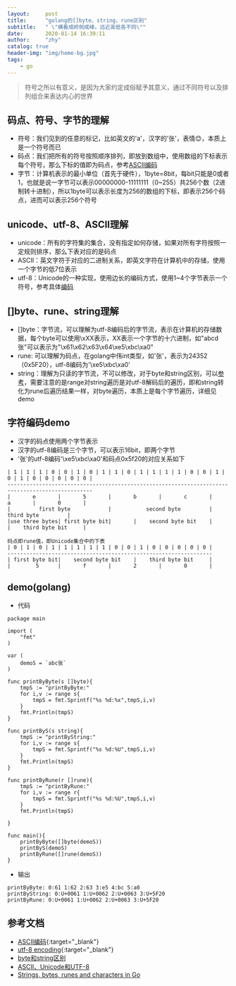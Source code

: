 ```yaml
---
layout:     post
title:      "golang的[]byte、string、rune区别"
subtitle:   " \"横看成岭侧成峰，远近高低各不同\""
date:       2020-01-14 16:39:11
author:     "zhy"
catalog: true
header-img: "img/home-bg.jpg"
tags:
    - go
---
```


> 符号之所以有意义，是因为大家约定成俗赋予其意义，通过不同符号以及排列组合来表达内心的世界

## 码点、符号、字节的理解
* 符号：我们见到的任意的标记，比如英文的'a'，汉字的'张'，表情😊，本质上是一个符号而已
* 码点：我们把所有的符号按照顺序排列，即放到数组中，使用数组的下标表示每个符号，那么下标的值即为码点，参考[ASCII编码](https://zh.wikipedia.org/zh-hans/ASCII)
* 字节：计算机表示的最小单位（首先于硬件），1byte=8bit，每bit只能是0或者1，也就是说一字节可以表示00000000-11111111（0~255）共256个数（2进制转十进制），所以1byte可以表示长度为256的数组的下标，即表示256个码点，进而可以表示256个符号

## unicode、utf-8、ASCII理解
* unicode：所有的字符集的集合，没有指定如何存储，如果对所有字符按照一定规则排序，那么下表对应的是码点
* ASCII：英文字符于对应的二进制关系，即英文字符在计算机中的存储，使用一个字节的低7位表示
* utf-8：Unicode的一种实现，使用边长的编码方式，使用1~4个字节表示一个符号，参考具体[编码](https://en.wikipedia.org/wiki/UTF-8)

## []byte、rune、string理解
* []byte：字节流，可以理解为utf-8编码后的字节流，表示在计算机的存储数据，每个byte可以使用\xXX表示，XX表示一个字节的十六进制，如"abcd张"可以表示为"\x61\x62\x63\x64\xe5\xbc\xa0"
* rune: 可以理解为码点，在golang中伟int类型，如'张'，表示为24352（0x5F20），utf-8编码为'\xe5\xbc\xa0'
* string：理解为只读的字节流，不可以修改，对于byte和string区别，可以[参考](https://syslog.ravelin.com/byte-vs-string-in-go-d645b67ca7ff)，需要注意的是range对string遍历是对utf-8解码后的遍历，即和string转化为rune后遍历结果一样，对byte遍历，本质上是每个字节遍历，详细见demo

## 字符编码demo
* 汉字的码点使用两个字节表示
* 汉字的utf-8编码是三个字节，可以表示16bit，即两个字节
* '张'的utf-8编码'\xe5\xbc\xa0'和码点0x5f20的对应关系如下

```
| 1 | 1 | 1 | 0 | 0 | 1 | 0 | 1 | 1 | 0 | 1 | 1 | 1 | 1 | 0 | 0 | 1 | 0 | 1 | 0 | 0 | 0 | 0 | 0 |
-------------------------------------------------------------------------------------------------
|       e       |       5       |       b       |       c       |       a       |       0       |     
|         first byte            |           second byte         |            third byte         |
|use three bytes| first byte bit|       |    second byte bit    |       |    third byte bit     |

码点即rune值，即Unicode集合中的下表
| 0 | 1 | 0 | 1 | 1 | 1 | 1 | 1 | 0 | 0 | 1 | 0 | 0 | 0 | 0 | 0 |
-----------------------------------------------------------------
| first byte bit|    second byte bit    |    third byte bit     |
|        5      |       f       |       2       |       0       |
```

## demo(golang)
* 代码

```
package main

import (
    "fmt"
)

var (
    demoS = `abc张`
)

func printByByte(s []byte){
    tmpS := "printByByte:"
    for i,v := range s{
        tmpS = fmt.Sprintf("%s %d:%x",tmpS,i,v)
    }
    fmt.Println(tmpS)
}

func printByS(s string){
    tmpS := "printByString:"
    for i,v := range s{
        tmpS = fmt.Sprintf("%s %d:%U",tmpS,i,v)
    }
    fmt.Println(tmpS)
}

func printByRune(r []rune){
    tmpS := "printByRune:"
    for i,v := range r{
        tmpS = fmt.Sprintf("%s %d:%U",tmpS,i,v)
    }
    fmt.Println(tmpS)

}

func main(){
    printByByte([]byte(demoS))
    printByS(demoS)
    printByRune([]rune(demoS))
}
```

* 输出

```
printByByte: 0:61 1:62 2:63 3:e5 4:bc 5:a0
printByString: 0:U+0061 1:U+0062 2:U+0063 3:U+5F20
printByRune: 0:U+0061 1:U+0062 2:U+0063 3:U+5F20
```

## 参考文档
* [ASCII编码](https://zh.wikipedia.org/zh-hans/ASCII){:target="_blank"}
* [utf-8 encoding](https://en.wikipedia.org/wiki/UTF-8){:target="_blank"}
* [byte和string区别](https://syslog.ravelin.com/byte-vs-string-in-go-d645b67ca7ff)
* [ASCII、Unicode和UTF-8](http://www.ruanyifeng.com/blog/2007/10/ascii_unicode_and_utf-8.html)
* [Strings, bytes, runes and characters in Go](https://blog.golang.org/strings)


